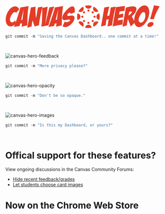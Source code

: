![canvas-hero-title](https://github.com/Infinite-Actuary/CanvasHero/blob/master/img/canvas-hero-logo.png?raw=true)

```javascript
git commit -m "Saving the Canvas Dashboard.. one commit at a time!"
```

</br>

![canvas-hero-feedback](https://media.giphy.com/media/kPgcflWlSY11pSDrmw/giphy.gif)

```javascript
git commit -m "More privacy please?"
```

</br>

![canvas-hero-opacity](https://media.giphy.com/media/8FDclayTIZLiWfiuaz/giphy.gif)

```javascript
git commit -m "Don't be so opaque."
```

</br>

![canvas-hero-images](https://media.giphy.com/media/2A3Dmxa5wV9DCMjnWg/giphy.gif)

```javascript
git commit -m "Is this my Dashboard, or yours?"
```

</br>

# Offical support for these features?

View ongoing discussions in the Canvas Community Forums:

* [Hide recent feedback/grades](https://community.canvaslms.com/ideas/9131-hiding-recent-feedbackgrades)
* [Let students choose card images](https://community.canvaslms.com/ideas/10557-let-students-choose-their-own-course-card-images)

# Now on the Chrome Web Store

